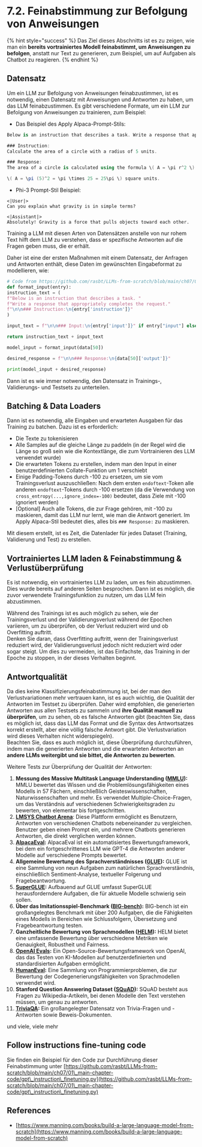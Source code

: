 # 7.2. Feinabstimmung zur Befolgung von Anweisungen

{% hint style="success" %}
Das Ziel dieses Abschnitts ist es zu zeigen, wie man ein **bereits vortrainiertes Modell feinabstimmt, um Anweisungen zu befolgen**, anstatt nur Text zu generieren, zum Beispiel, um auf Aufgaben als Chatbot zu reagieren.
{% endhint %}

## Datensatz

Um ein LLM zur Befolgung von Anweisungen feinabzustimmen, ist es notwendig, einen Datensatz mit Anweisungen und Antworten zu haben, um das LLM feinabzustimmen. Es gibt verschiedene Formate, um ein LLM zur Befolgung von Anweisungen zu trainieren, zum Beispiel:

* Das Beispiel des Apply Alpaca-Prompt-Stils:
```csharp
Below is an instruction that describes a task. Write a response that appropriately completes the request.

### Instruction:
Calculate the area of a circle with a radius of 5 units.

### Response:
The area of a circle is calculated using the formula \( A = \pi r^2 \). Plugging in the radius of 5 units:

\( A = \pi (5)^2 = \pi \times 25 = 25\pi \) square units.
```
* Phi-3 Prompt-Stil Beispiel:
```vbnet
<|User|>
Can you explain what gravity is in simple terms?

<|Assistant|>
Absolutely! Gravity is a force that pulls objects toward each other.
```
Training a LLM mit diesen Arten von Datensätzen anstelle von nur rohem Text hilft dem LLM zu verstehen, dass er spezifische Antworten auf die Fragen geben muss, die er erhält.

Daher ist eine der ersten Maßnahmen mit einem Datensatz, der Anfragen und Antworten enthält, diese Daten im gewünschten Eingabeformat zu modellieren, wie:
```python
# Code from https://github.com/rasbt/LLMs-from-scratch/blob/main/ch07/01_main-chapter-code/ch07.ipynb
def format_input(entry):
instruction_text = (
f"Below is an instruction that describes a task. "
f"Write a response that appropriately completes the request."
f"\n\n### Instruction:\n{entry['instruction']}"
)

input_text = f"\n\n### Input:\n{entry['input']}" if entry["input"] else ""

return instruction_text + input_text

model_input = format_input(data[50])

desired_response = f"\n\n### Response:\n{data[50]['output']}"

print(model_input + desired_response)
```
Dann ist es wie immer notwendig, den Datensatz in Trainings-, Validierungs- und Testsets zu unterteilen.

## Batching & Data Loaders

Dann ist es notwendig, alle Eingaben und erwarteten Ausgaben für das Training zu batchen. Dazu ist es erforderlich:

* Die Texte zu tokenisieren
* Alle Samples auf die gleiche Länge zu paddeln (in der Regel wird die Länge so groß sein wie die Kontextlänge, die zum Vortrainieren des LLM verwendet wurde)
* Die erwarteten Tokens zu erstellen, indem man den Input in einer benutzerdefinierten Collate-Funktion um 1 verschiebt
* Einige Padding-Tokens durch -100 zu ersetzen, um sie vom Trainingsverlust auszuschließen: Nach dem ersten `endoftext`-Token alle anderen `endoftext`-Tokens durch -100 ersetzen (da die Verwendung von `cross_entropy(...,ignore_index=-100)` bedeutet, dass Ziele mit -100 ignoriert werden)
* \[Optional] Auch alle Tokens, die zur Frage gehören, mit -100 zu maskieren, damit das LLM nur lernt, wie man die Antwort generiert. Im Apply Alpaca-Stil bedeutet dies, alles bis `### Response:` zu maskieren.

Mit diesem erstellt, ist es Zeit, die Datenlader für jedes Dataset (Training, Validierung und Test) zu erstellen.

## Vortrainiertes LLM laden & Feinabstimmung & Verlustüberprüfung

Es ist notwendig, ein vortrainiertes LLM zu laden, um es fein abzustimmen. Dies wurde bereits auf anderen Seiten besprochen. Dann ist es möglich, die zuvor verwendete Trainingsfunktion zu nutzen, um das LLM fein abzustimmen.

Während des Trainings ist es auch möglich zu sehen, wie der Trainingsverlust und der Validierungsverlust während der Epochen variieren, um zu überprüfen, ob der Verlust reduziert wird und ob Overfitting auftritt.\
Denken Sie daran, dass Overfitting auftritt, wenn der Trainingsverlust reduziert wird, der Validierungsverlust jedoch nicht reduziert wird oder sogar steigt. Um dies zu vermeiden, ist das Einfachste, das Training in der Epoche zu stoppen, in der dieses Verhalten beginnt.

## Antwortqualität

Da dies keine Klassifizierungsfeinabstimmung ist, bei der man den Verlustvariationen mehr vertrauen kann, ist es auch wichtig, die Qualität der Antworten im Testset zu überprüfen. Daher wird empfohlen, die generierten Antworten aus allen Testsets zu sammeln und **ihre Qualität manuell zu überprüfen**, um zu sehen, ob es falsche Antworten gibt (beachten Sie, dass es möglich ist, dass das LLM das Format und die Syntax des Antwortsatzes korrekt erstellt, aber eine völlig falsche Antwort gibt. Die Verlustvariation wird dieses Verhalten nicht widerspiegeln).\
Beachten Sie, dass es auch möglich ist, diese Überprüfung durchzuführen, indem man die generierten Antworten und die erwarteten Antworten an **andere LLMs weitergibt und sie bittet, die Antworten zu bewerten**.

Weitere Tests zur Überprüfung der Qualität der Antworten:

1. **Messung des Massive Multitask Language Understanding (**[**MMLU**](https://arxiv.org/abs/2009.03300)**):** MMLU bewertet das Wissen und die Problemlösungsfähigkeiten eines Modells in 57 Fächern, einschließlich Geisteswissenschaften, Naturwissenschaften und mehr. Es verwendet Multiple-Choice-Fragen, um das Verständnis auf verschiedenen Schwierigkeitsgraden zu bewerten, von elementar bis fortgeschritten.
2. [**LMSYS Chatbot Arena**](https://arena.lmsys.org): Diese Plattform ermöglicht es Benutzern, Antworten von verschiedenen Chatbots nebeneinander zu vergleichen. Benutzer geben einen Prompt ein, und mehrere Chatbots generieren Antworten, die direkt verglichen werden können.
3. [**AlpacaEval**](https://github.com/tatsu-lab/alpaca_eval)**:** AlpacaEval ist ein automatisiertes Bewertungsframework, bei dem ein fortgeschrittenes LLM wie GPT-4 die Antworten anderer Modelle auf verschiedene Prompts bewertet.
4. **Allgemeine Bewertung des Sprachverständnisses (**[**GLUE**](https://gluebenchmark.com/)**):** GLUE ist eine Sammlung von neun Aufgaben zum natürlichen Sprachverständnis, einschließlich Sentiment-Analyse, textueller Folgerung und Fragebeantwortung.
5. [**SuperGLUE**](https://super.gluebenchmark.com/)**:** Aufbauend auf GLUE umfasst SuperGLUE herausforderndere Aufgaben, die für aktuelle Modelle schwierig sein sollen.
6. **Über das Imitationsspiel-Benchmark (**[**BIG-bench**](https://github.com/google/BIG-bench)**):** BIG-bench ist ein großangelegtes Benchmark mit über 200 Aufgaben, die die Fähigkeiten eines Modells in Bereichen wie Schlussfolgern, Übersetzung und Fragebeantwortung testen.
7. **Ganzheitliche Bewertung von Sprachmodellen (**[**HELM**](https://crfm.stanford.edu/helm/lite/latest/)**):** HELM bietet eine umfassende Bewertung über verschiedene Metriken wie Genauigkeit, Robustheit und Fairness.
8. [**OpenAI Evals**](https://github.com/openai/evals)**:** Ein Open-Source-Bewertungsframework von OpenAI, das das Testen von KI-Modellen auf benutzerdefinierten und standardisierten Aufgaben ermöglicht.
9. [**HumanEval**](https://github.com/openai/human-eval)**:** Eine Sammlung von Programmierproblemen, die zur Bewertung der Codegenerierungsfähigkeiten von Sprachmodellen verwendet wird.
10. **Stanford Question Answering Dataset (**[**SQuAD**](https://rajpurkar.github.io/SQuAD-explorer/)**):** SQuAD besteht aus Fragen zu Wikipedia-Artikeln, bei denen Modelle den Text verstehen müssen, um genau zu antworten.
11. [**TriviaQA**](https://nlp.cs.washington.edu/triviaqa/)**:** Ein großangelegter Datensatz von Trivia-Fragen und -Antworten sowie Beweis-Dokumenten.

und viele, viele mehr

## Follow instructions fine-tuning code

Sie finden ein Beispiel für den Code zur Durchführung dieser Feinabstimmung unter [https://github.com/rasbt/LLMs-from-scratch/blob/main/ch07/01\_main-chapter-code/gpt\_instruction\_finetuning.py](https://github.com/rasbt/LLMs-from-scratch/blob/main/ch07/01\_main-chapter-code/gpt\_instruction\_finetuning.py)

## References

* [https://www.manning.com/books/build-a-large-language-model-from-scratch](https://www.manning.com/books/build-a-large-language-model-from-scratch)
